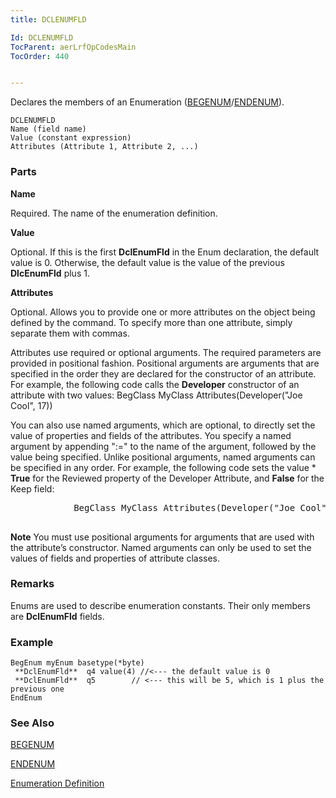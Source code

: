 ```yaml
---
title: DCLENUMFLD

Id: DCLENUMFLD
TocParent: aerLrfOpCodesMain
TocOrder: 440


---
```


Declares the members of an Enumeration ([BEGENUM](BEGENUM.html)/[ENDENUM](ENDENUM.html)). 

```
DCLENUMFLD 
Name (field name)
Value (constant expression)
Attributes (Attribute 1, Attribute 2, ...)
```

### Parts

**Name** 

Required. The name of the enumeration definition.


**Value** 

Optional. If this is the first **DclEnumFld** in the Enum declaration, the default value is 0. Otherwise, the default value is the value of the previous **DlcEnumFld** plus 1.


**Attributes** 

Optional. Allows you to provide one or more attributes on the object being defined by the command. To specify more than one attribute, simply separate them with commas. 

Attributes use required or optional arguments. The required parameters are provided in positional fashion. Positional arguments are arguments that are specified in the order they are declared for the constructor of an attribute. For example, the following code calls the **Developer** constructor of an attribute with two values: BegClass MyClass Attributes(Developer("Joe Cool", 17)) 

You can also use named arguments, which are optional, to directly set the value of properties and fields of the attributes. You specify a named argument by appending ":=" to the name of the argument, followed by the value being specified. Unlike positional arguments, named arguments can be specified in any order. For example, the following code sets the value * **True** for the Reviewed property of the Developer Attribute, and **False** for the Keep field: 
<pre>
            BegClass MyClass Attributes(Developer("Joe Cool", 17, Reviewed:=*True)
          </pre>

**Note** You must use positional arguments for arguments that are used with the attribute’s constructor. Named arguments can only be used to set the values of fields and properties of attribute classes.


### Remarks
Enums are used to describe enumeration constants. Their only members are **DclEnumFld** fields. 

### Example

```
BegEnum myEnum basetype(*byte) 
 **DclEnumFld**  q4 value(4) //<--- the default value is 0
 **DclEnumFld**  q5 	   // <--- this will be 5, which is 1 plus the previous one
EndEnum			
```

### See Also
[BEGENUM](BEGENUM.html)

[ENDENUM](ENDENUM.html)

[Enumeration Definition](ecrConEnumerationsOverview.html) 
